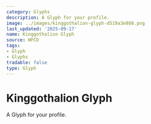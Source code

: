 ```yaml
---
category: Glyphs
description: A Glyph for your profile.
image: ../images/kinggothalion-glyph-d519a3e860.png
last_updated: '2025-09-17'
name: Kinggothalion Glyph
source: WFCD
tags:
- Glyph
- Glyphs
tradable: false
type: Glyph
---
```


# Kinggothalion Glyph

A Glyph for your profile.

